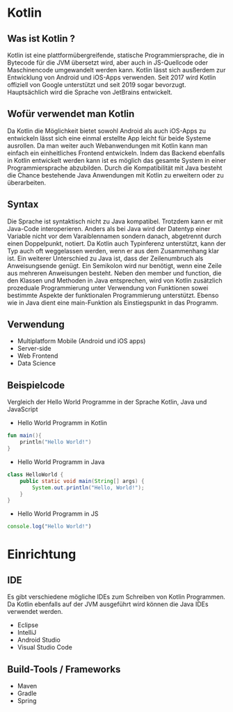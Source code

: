 # Kotlin
## Was ist Kotlin ?
Kotlin ist eine plattformübergreifende, statische Programmiersprache, die in Bytecode für die JVM übersetzt wird, aber auch in JS-Quellcode oder Maschinencode umgewandelt werden kann. Kotlin lässt sich ausßerdem zur Entwicklung von Android und iOS-Apps verwenden. 
Seit 2017 wird Kotlin offiziell von Google unterstützt und seit 2019 sogar bevorzugt. 
Hauptsächlich wird die Sprache von JetBrains entwickelt. 
## Wofür verwendet man Kotlin
Da Kotlin die Möglichkeit bietet sowohl Android als auch iOS-Apps zu entwickeln lässt sich eine einmal erstellte App leicht für beide Systeme ausrollen. Da man weiter auch Webanwendungen mit Kotlin kann man einfach ein einheitliches Frontend entwickeln. Indem das Backend ebenfalls in Kotlin entwickelt werden kann ist es möglich das gesamte System in einer Programmiersprache abzubilden. 
Durch die Kompatibilität mit Java besteht die Chance bestehende Java Anwendungen mit Kotlin zu erweitern oder zu überarbeiten. 
## Syntax
Die Sprache ist syntaktisch nicht zu Java kompatibel. Trotzdem kann er mit Java-Code interoperieren. 
Anders als bei Java wird der Datentyp einer Variable nicht vor dem Varaiblennamen sondern danach, abgetrennt durch einen Doppelpunkt, notiert. Da Kotlin auch Typinferenz unterstützt, kann der Typ auch oft weggelassen werden, wenn er aus dem Zusammenhang klar ist. 
Ein weiterer Unterschied zu Java ist, dass der Zeilenumbruch als Anweisungsende genügt. Ein Semikolon wird nur benötigt, wenn eine Zeile aus mehreren Anweisungen besteht. 
Neben den member und function, die den Klassen und Methoden in Java entsprechen, wird von Kotlin zusätzlich prozeduale Programmierung unter Verwendung von Funktionen sowei bestimmte Aspekte der funktionalen Programmierung unterstützt. 
Ebenso wie in Java dient eine main-Funktion als Einstiegspunkt in das Programm. 

## Verwendung
- Multiplatform Mobile (Android und iOS apps)
- Server-side 
- Web Frontend
- Data Science

## Beispielcode
Vergleich der Hello World Programme in der Sprache Kotlin, Java und JavaScript
- Hello World Programm in Kotlin
```kotlin
fun main(){
    println("Hello World!")
}
```
- Hello World Programm in Java
```java
class HelloWorld {
    public static void main(String[] args) {
        System.out.println("Hello, World!"); 
    }
}
```
- Hello World Programm in JS
```javascript
console.log("Hello World!")
```
# Einrichtung
## IDE 
Es gibt verschiedene mögliche IDEs zum Schreiben von Kotlin Programmen. 
Da Kotlin ebenfalls auf der JVM ausgeführt wird können die Java IDEs verwendet werden.
- Eclipse
- IntelliJ
- Android Studio
- Visual Studio Code
## Build-Tools / Frameworks
- Maven
- Gradle
- Spring 